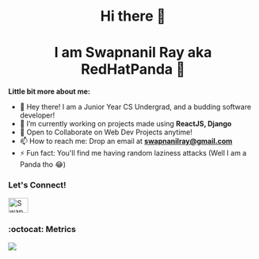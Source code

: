 <h1 align="center">Hi there 👋</h1>
<h1 align="center">I am Swapnanil Ray aka RedHatPanda 🐼</h1>

**Little bit more about me:**
- 🐼 Hey there! I am a Junior Year CS Undergrad, and a budding software developer!
- 🔭 I’m currently working on projects made using **ReactJS, Django**
- 👯 Open to Collaborate on Web Dev Projects anytime!
- 📫 How to reach me: Drop an email at **swapnanilray@gmail.com**
- ⚡ Fun fact: You'll find me having random laziness attacks (Well I am a Panda tho 😂)

<h3 align="left">Let's Connect!</h3>
<p align="left">
<a href="https://linkedin.com/in/swapnanilray" target="blank"><img align="center" src="https://raw.githubusercontent.com/rahuldkjain/github-profile-readme-generator/master/src/images/icons/Social/linked-in-alt.svg" alt="Swapnanil Ray" height="30" width="40" /></a>
</p>

### :octocat: Metrics
<img align="center" src="https://github-readme-streak-stats.herokuapp.com/?user=redhatpanda&theme=radical&custom_title=streak-stats&hide_border=true&layout=compact" /><br>
